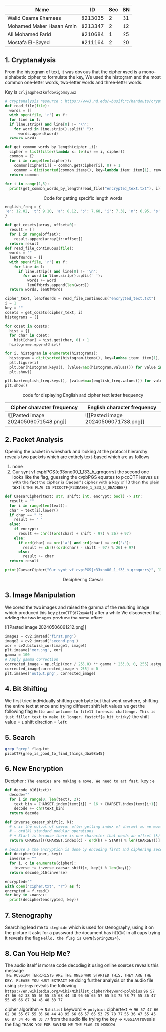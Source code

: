 
| Name                     | ID      | Sec | BN  |
| ------------------------ | ------- | --- | --- |
| Walid Osama Khamees      | 9213035 | 2   | 31  |
| Mohamed Maher Hasan Amin | 9213347 | 2   | 12  |
| Ali Mohamed Farid        | 9210684 | 1   | 25  |
| Mostafa El-Sayed         | 9211164 | 2   | 20  |

## 1. Cryptanalysis

From the histogram of text, it was obvious that the cipher used is a mono-alphabetic cipher, to formulate the key, We used the histogram and the most common one-letter words, two-letter words and three-letter words. 

Key is `crljaqphextknfdovigbmsyuwz`

```python
# cryptanalysis resource : https://www3.nd.edu/~busiforc/handouts/cryptography/cryptography%20hints.html
def read_file(file):
  words = []
  with open(file, 'r') as f:
  for line in f:
  if line.strip() and line[0] != '\n':
    for word in line.strip().split(" "):
      words.append(word)
  return words

def get_common_words_by_length(cipher ,i):
  cipher = list(filter(lambda x: len(x) == i, cipher))
  common = {}
  for i in range(len(cipher)):
    common[cipher[i]] = common.get(cipher[i], 0) + 1
    common = dict(sorted(common.items(), key=lambda item: item[1], reverse=True))
  return common

for i in range(1,5):
  print(get_common_words_by_length(read_file("encrypted_text.txt"), i))
```
<center> Code for getting specific length words </center>

<div style="page-break-after: always;"></div>


```python
english_freq = {
'e': 12.02, 't': 9.10, 'a': 8.12, 'o': 7.68, 'i': 7.31, 'n': 6.95, 's': 6.28, 'r': 6.02, 'h': 5.92, 'd': 4.32, 'l': 3.98, 'u': 2.88, 'c': 2.71, 'm': 2.61, 'f': 2.30, 'y': 2.11, 'w': 2.09, 'g': 2.03, 'p': 1.82, 'b': 1.49, 'v': 1.11, 'k': 0.69, 'x': 0.17, 'q': 0.11, 'j': 0.10, 'z': 0.07
}

def get_cosets(array, offset=0):
  result = []
  for i in range(offset):
    result.append(array[i::offset])
  return result
def read_file_continuous(file):
  words = ""
  lenOfWords = []
  with open(file, 'r') as f:
    for line in f:
      if line.strip() and line[0] != '\n':
        for word in line.strip().split(" "):
          words += word
          lenOfWords.append(len(word))
  return words, lenOfWords

cipher_text, lenOfWords = read_file_continuous("encrypted_text.txt")
i = 1
key = ""
cosets = get_cosets(cipher_text, i)
histograms = []

for coset in cosets:
  hist = {}
  for char in coset:
    hist[char] = hist.get(char, 0) + 1
  histograms.append(hist)

for i, histogram in enumerate(histograms):
  histogram = dict(sorted(histogram.items(), key=lambda item: item[1], reverse=True))
  plt.figure(i)
  plt.bar(histogram.keys(), [value/max(histogram.values()) for value in histogram.values()],color = 'b')
  plt.show()

plt.bar(english_freq.keys(), [value/max(english_freq.values()) for value in english_freq.values()], color = 'r')
plt.show()
```
<center> code for displaying English and cipher text letter frequency </center>

| Cipher character frequency               | English character frequency          |
| ---------------------------------------- | ------------------------------------ |
| ![[Pasted image 20240506071548.png]]<br> | ![[Pasted image 20240506071738.png]] |


<div style="page-break-after: always;"></div>

## 2. Packet Analysis

Opening the packet in wireshark and looking at the protocol hierarchy reveals two packets which are entirely text-based which are as follows 
1. none
2. Gur synt vf cvpbPGS{c33xno00_1_f33_h_qrnqorrs}
the second one looks like the flag, guessing the cvpbPGS equates to picoCTF leaves us with the fact the cipher is Caesar's cipher with a key of 13 then the plain text is `THE FLAG IS PICOCTF{P33KAB00_1_S33_U_DEADBEEF}`

```python 
def CaesarCipher(text: str, shift: int, encrypt: bool) -> str:
  result = ""
  for i in range(len(text)):
  char = text[i].lower()
  if char == " ":
    result += " "
  else:
    if encrypt:
      result += chr(((ord(char) + shift - 97) % 26) + 97)
    else:
      if ord(char) >= ord('a') and ord(char) <= ord('z'):
        result += chr(((ord(char) - shift - 97) % 26) + 97)
      else:
        result += char
  return result

print(CaesarCipher("Gur synt vf cvpbPGS{c33xno00_1_f33_h_qrnqorrs}", 13, False).upper())
```
<center> Deciphering Caesar </center>

<div style="page-break-after: always;"></div>

## 3. Image Manipulation

We xored the two images and raised the gamma of the resulting image which produced this key `picoCTF{d72ea4af}`
after a while We discovered that adding the two images produce the same effect. 

![[Pasted image 20240506061212.png]]
```python 
image1 = cv2.imread('first.png')
image2 = cv2.imread('second.png')
xor = cv2.bitwise_xor(image1, image2)
plt.imsave('xor.png', xor)
gamma = 100
# Apply gamma correction
corrected_image = np.clip((xor / 255.0) ** gamma * 255.0, 0, 255).astype(np.uint8)
corrected_image[corrected_image < 255] = 0
plt.imsave('output.png', corrected_image)
```

<div style="page-break-after: always;"></div>

## 4. Bit Shifting

We first tried individually shifting each byte but that went nowhere, shifting the entire text at once and trying different shift left values we get the following flag
`Hello and welcome to file11 forensic challenge. This is just filler text to make it longer. fastctf{a_bit_tricky}`
the shift value = `1`
shift direction = `left`
## 5. Search

```bash 
grep "grep" flag.txt
picoCTF{grep_is_good_to_find_things_dba08a45}
```

<div style="page-break-after: always;"></div>

## 6. New Encryption

Decipher : `The enemies are making a move. We need to act fast.`
key : `e`

```python 
def decode_b16(text):
  decode=""
  for i in range(0, len(text), 2):
    text_bin = CHARSET.index(text[i]) * 16 + CHARSET.index(text[i+1])
    decode += chr(text_bin)
  return decode

def inverse_caesar_shift(c, k):
  # c is the output of caesar after getting index of charset so we must get inverse of charset[] operation with .index
  # - ord(k) standard modular operations
  # + Start is because there is one character that needs an offset (k) unlike above were there were two (c_orig, k)
  return CHARSET[((CHARSET.index(c) - ord(k) + START) % len(CHARSET))]

# because a the encryption is done by encoding first and ciphering second the decryption is done in the opposite direction
def decipher(cipher, key):
  inverse = ""
  for i, c in enumerate(cipher):
    inverse += inverse_caesar_shift(c, key[i % len(key)])
  return decode_b16(inverse)

encrypted=""
with open("cipher.txt", "r") as f:
encrypted = f.read()
for key in CHARSET:
  print(decipher(encrypted, key))
```

<div style="page-break-after: always;"></div>

## 7. Stenography

Searching lead me to `steghide` which is used for stenography, using it on the picture it asks for a password the document has `HIDING` in all caps trying it reveals the flag  `Hello, the flag is CMPN{Spring2024}`. 

## 8.  Can You Help Me?

The audio itself is morse code decoding it using online sources reveals this message  
`THE RUSSIAN TERRORISTS ARE THE ONES WHO STARTED THIS, THEY ARE THE KEY. PLEASE YOU MUST EXTRACT ME`
doing further analysis on the audio file using `strings` reveals the following 
`https://en.wikipedia.org/wiki/Nihilist_cipher?keyword=polybius`
`96 57 47 66 62 38 55 67 55 35 68 44 48 95 66 65 57 65 53 75 78 77 55 36 47 55 45 66 87 34 46 48 33 77`

cipher algorithm -> `Nihilist`
keyword -> `polybius`
ciphertext -> `96 57 47 66 62 38 55 67 55 35 68 44 48 95 66 65 57 65 53 75 78 77 55 36 47 55 45 66 87 34 46 48 33 77`
from the audio file trying the key -> `RUSSIAN`
reveals the flag `THANK YOU FOR SAVING ME THE FLAG IS MOSCOW`